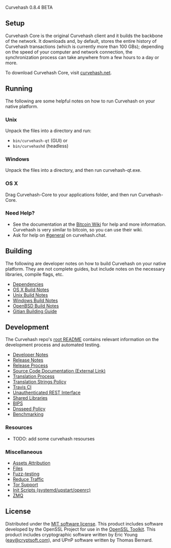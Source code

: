 Curvehash 0.8.4 BETA

Setup
---------------------
Curvehash Core is the original Curvehash client and it builds the backbone of the network. It downloads and, by default, stores the entire history of Curvehash transactions (which is currently more than 100 GBs); depending on the speed of your computer and network connection, the synchronization process can take anywhere from a few hours to a day or more.

To download Curvehash Core, visit [curvehash.net](https://curvehash.net/download).

Running
---------------------
The following are some helpful notes on how to run Curvehash on your native platform.

### Unix

Unpack the files into a directory and run:

- `bin/curvehash-qt` (GUI) or
- `bin/curvehashd` (headless)

### Windows

Unpack the files into a directory, and then run curvehash-qt.exe.

### OS X

Drag Curvehash-Core to your applications folder, and then run Curvehash-Core.

### Need Help?

* See the documentation at the [Bitcoin Wiki](https://en.bitcoin.it/wiki/Main_Page)
for help and more information. Curvehash is very similar to bitcoin, so you can use their wiki.
* Ask for help on [#general](https://curvehash.chat/) on curvehash.chat.

Building
---------------------
The following are developer notes on how to build Curvehash on your native platform. They are not complete guides, but include notes on the necessary libraries, compile flags, etc.

- [Dependencies](dependencies.md)
- [OS X Build Notes](build-osx.md)
- [Unix Build Notes](build-unix.md)
- [Windows Build Notes](build-windows.md)
- [OpenBSD Build Notes](build-openbsd.md)
- [Gitian Building Guide](gitian-building.md)

Development
---------------------
The Curvehash repo's [root README](/README.md) contains relevant information on the development process and automated testing.

- [Developer Notes](developer-notes.md)
- [Release Notes](release-notes.md)
- [Release Process](release-process.md)
- [Source Code Documentation (External Link)](none-yet)
- [Translation Process](translation_process.md)
- [Translation Strings Policy](translation_strings_policy.md)
- [Travis CI](travis-ci.md)
- [Unauthenticated REST Interface](REST-interface.md)
- [Shared Libraries](shared-libraries.md)
- [BIPS](bips.md)
- [Dnsseed Policy](dnsseed-policy.md)
- [Benchmarking](benchmarking.md)

### Resources
* TODO: add some curvehash resourses

### Miscellaneous
- [Assets Attribution](assets-attribution.md)
- [Files](files.md)
- [Fuzz-testing](fuzzing.md)
- [Reduce Traffic](reduce-traffic.md)
- [Tor Support](tor.md)
- [Init Scripts (systemd/upstart/openrc)](init.md)
- [ZMQ](zmq.md)

License
---------------------
Distributed under the [MIT software license](/COPYING).
This product includes software developed by the OpenSSL Project for use in the [OpenSSL Toolkit](https://www.openssl.org/). This product includes
cryptographic software written by Eric Young ([eay@cryptsoft.com](mailto:eay@cryptsoft.com)), and UPnP software written by Thomas Bernard.
